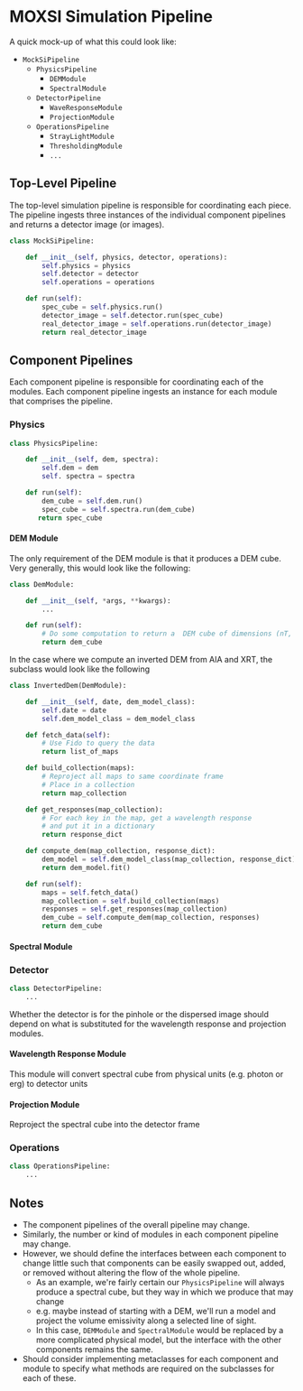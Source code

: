 # MOXSI Simulation Pipeline

A quick mock-up of what this could look like:

* `MockSiPipeline`
  * `PhysicsPipeline`
    * `DEMModule`
    * `SpectralModule`
  * `DetectorPipeline`
    * `WaveResponseModule`
    * `ProjectionModule`
  * `OperationsPipeline`
    * `StrayLightModule`
    * `ThresholdingModule`
    * `...`

## Top-Level Pipeline

The top-level simulation pipeline is responsible for coordinating each piece.
The pipeline ingests three instances of the individual component pipelines and returns a detector image (or images).

```python
class MockSiPipeline:

    def __init__(self, physics, detector, operations):
        self.physics = physics
        self.detector = detector
        self.operations = operations

    def run(self):
        spec_cube = self.physics.run()
        detector_image = self.detector.run(spec_cube)
        real_detector_image = self.operations.run(detector_image)
        return real_detector_image
```

## Component Pipelines

Each component pipeline is responsible for coordinating each of the modules.
Each component pipeline ingests an instance for each module that comprises the pipeline.

### Physics

```python
class PhysicsPipeline:

    def __init__(self, dem, spectra):
        self.dem = dem
        self. spectra = spectra

    def run(self):
        dem_cube = self.dem.run()
        spec_cube = self.spectra.run(dem_cube)
       return spec_cube
```

#### DEM Module

The only requirement of the DEM module is that it produces a DEM cube.
Very generally, this would look like the following:

```python
class DemModule:

    def __init__(self, *args, **kwargs):
        ...

    def run(self):
        # Do some computation to return a  DEM cube of dimensions (nT, nX, nY)
        return dem_cube
```

In the case where we compute an inverted DEM from AIA and XRT, the subclass would look like the following

```python
class InvertedDem(DemModule):

    def __init__(self, date, dem_model_class):
        self.date = date
        self.dem_model_class = dem_model_class

    def fetch_data(self):
        # Use Fido to query the data
        return list_of_maps

    def build_collection(maps):
        # Reproject all maps to same coordinate frame
        # Place in a collection 
        return map_collection

    def get_responses(map_collection):
        # For each key in the map, get a wavelength response
        # and put it in a dictionary
        return response_dict

    def compute_dem(map_collection, response_dict):
        dem_model = self.dem_model_class(map_collection, response_dict)
        return dem_model.fit()

    def run(self):
        maps = self.fetch_data()
        map_collection = self.build_collection(maps)
        responses = self.get_responses(map_collection)
        dem_cube = self.compute_dem(map_collection, responses)
        return dem_cube
```

#### Spectral Module

### Detector

```python
class DetectorPipeline:
    ...
```

Whether the detector is for the pinhole or the dispersed image should depend on what is substituted for the wavelength response and projection modules.

#### Wavelength Response Module

This module will convert spectral cube from physical units (e.g. photon or erg) to detector units

#### Projection Module

Reproject the spectral cube into the detector frame

### Operations

```python
class OperationsPipeline:
    ...
```

## Notes

* The component pipelines of the overall pipeline may change.
* Similarly, the number or kind of modules in each component pipeline may change.
* However, we should define the interfaces between each component to change little such that components can be easily swapped out, added, or removed without altering the flow of the whole pipeline.
  * As an example, we're fairly certain our `PhysicsPipeline` will always produce a spectral cube, but they way in which we produce that may change
  * e.g. maybe instead of starting with a DEM, we'll run a model and project the volume emissivity along a selected line of sight.
  * In this case, `DEMModule` and `SpectralModule` would be replaced by a more complicated physical model, but the interface with the other components remains the same.
* Should consider implementing metaclasses for each component and module to specify what methods are required on the subclasses for each of these.

